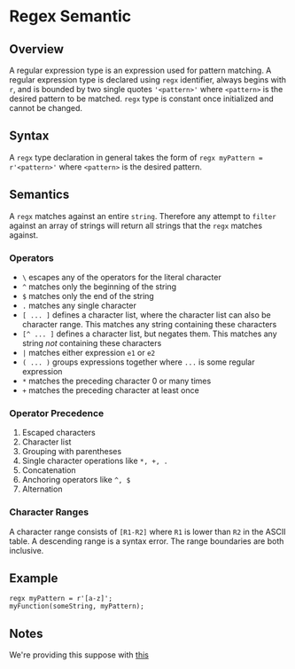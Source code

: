 # Regex Semantic

## Overview

A regular expression type is an expression used for pattern matching. A regular expression type is declared using `regx` identifier, always begins with `r`, and is bounded by two single quotes `'<pattern>'` where `<pattern>` is the desired pattern to be matched. `regx` type is constant once initialized and cannot be changed.

## Syntax

A `regx` type declaration in general takes the form of `regx myPattern = r'<pattern>'` where `<pattern>` is the desired pattern.

## Semantics

A `regx` matches against an entire `string`. Therefore any attempt to `filter` against an array of strings will return all strings that the `regx` matches against.

### Operators

* `\` escapes any of the operators for the literal character
* `^` matches only the beginning of the string
* `$` matches only the end of the string
* `.` matches any single character
* `[ ... ]` defines a character list, where the character list can also be character range. This matches any string containing these characters
* `[^ ... ]` defines a character list, but negates them. This matches any string *not* containing these characters
* `|` matches either expression `e1` or `e2`
* `( ... )` groups expressions together where `...` is some regular expression
* `*` matches the preceding character 0 or many times
* `+` matches the preceding character at least once

### Operator Precedence

1. Escaped characters
1. Character list
1. Grouping with parentheses
1. Single character operations like `*, +, .`
1. Concatenation
1. Anchoring operators like `^, $`
1. Alternation

### Character Ranges

A character range consists of `[R1-R2]` where `R1` is lower than `R2` in the ASCII table. A descending range is a syntax error. The range boundaries are both inclusive.

## Example

```
regx myPattern = r'[a-z]';
myFunction(someString, myPattern);
```

## Notes

We're providing this suppose with [this](https://www.gnu.org/software/libc/manual/html_node/Regular-Expressions.html#Regular-Expressions)
